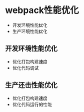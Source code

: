 # webpack性能优化
* 开发环境性能优化
* 生产环境性能优化

## 开发环境性能优化
* 优化打包构建速度
* 优化代码调试

## 生产还击性能优化
* 优化打包构建速度
* 优化代码运行的性能